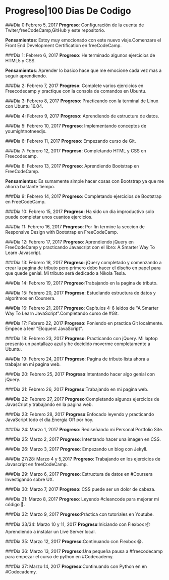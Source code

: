 # Progreso|100 Dias  De Codigo

###Dia 0:Febrero 5, 2017
**Progreso**: Configuración de la cuenta de Twiter,freeCodeCamp,GitHub y este repositorio.
 
 
**Pensamientos**: Estoy muy emocionado con este nuevo viaje.Comenzare el Front End Development Certification en freeCodeCamp.

###Dia 1: Febrero 6, 2017
**Progreso**: He terminado algunos ejercicios de HTML5 y CSS.

**Pensamientos**: Aprender lo basico hace que me emocione cada vez mas a seguir aprendiendo.

###Dia 2: Febrero 7, 2017
**Progreso**: Complete varios ejercicios en Freecodecamp y practique con la consola de comandos en Ubuntu.

###Dia 3: Febrero 8, 2017
**Progreso**: Practicando con la terminal de Linux con Ubuntu 16.04.

###Dia 4: Febrero 9, 2017
**Progreso**: Aprendiendo de estructura de datos.

###Dia 5: Febrero 10, 2017
**Progreso**: Implementando conceptos de youmightnotneedjs.

###Dia 6: Febrero 11, 2017
**Progreso**: Empezando curso de Git.

###Dia 7: Febrero 12, 2017
**Progreso**: Completando HTML y CSS en Freecodecamp.

###Dia 8: Febrero 13, 2017
**Progreso**: Aprendiendo Bootstrap en FreeCodeCamp.

**Pensamientos**: Es sumamente simple hacer cosas con Bootstrap ya que me ahorra bastante tiempo.

###Dia 9: Febrero 14, 2017
**Progreso**: Completando ejercicios de Bootstrap en FreeCodeCamp. 


###Dia 10: Febrero 15, 2017
**Progreso**: Ha sido un dia improductivo solo puede completar unos cuantos ejercicios.

###Dia 11: Febrero 16, 2017
**Progreso**: Por fin termine la seccion de Responsive Design  with Bootstrap en FreeCodeCamp.


###Dia 12: Febrero 17, 2017
**Progreso**: Aprendiendo jQuery en FreeCodeCamp y practicando Javascript con el libro: A Smarter Way To Learn Javascript.


###Dia 13: Febrero 18, 2017
**Progreso**: jQuery completado y comenzando a crear la pagina de tributo pero primero debo hacer el diseño en papel para que quede genial. Mi tributo será dedicado a Nikola Tesla.

###Dia 14: Febrero 19, 2017
**Progreso**:Trabajando en la pagina de tributo.


###Dia 15: Febrero 20, 2017
**Progreso**: Estudiando estructura de datos y algoritmos en Coursera.


###Día 16: Febrero 21, 2017
**Progreso**: Capítulos 4-6 leidos de "A Smarter Way To Learn JavaScript".Completando curso de #Git.


###Día 17: Febrero 22, 2017
**Progreso**: Poniendo en practica Git localmente. Empece a leer "Eloquent JavaScript".


###Dia 18: Febrero 23, 2017
**Progreso**: Practicando con jQuery. Mi laptop presento un pantallazo azul y he decidido moverme completamente a Ubuntu.


###Dia 19: Febrero 24, 2017
**Progreso**: Pagina de tributo lista ahora a trabajar en mi pagina web.


###Dia 20: Febrero 25, 2017
**Progreso**:Intentando hacer algo genial con jQuery.

###Dia 21: Febrero 26, 2017
**Progreso**:Trabajando en mi pagina web.

###Dia 22: Febrero 27, 2017
**Progreso**:Completando algunos ejercicios de JavasCript y trabajando en la pagina web.

###Dia 23: Febrero 28, 2017
**Progreso**:Enfocado leyendo y practicando JavaScript todo el día.Energía Off por hoy.

###Dia 24: Marzo 1, 2017
**Progreso**: Rediseñando mi Personal Portfolio Site.

###Dia 25: Marzo 2, 2017
**Progreso**: Intentando hacer una imagen en CSS.

###Dia 26: Marzo 3, 2017
**Progreso**: Empezando un blog con Jekyll.

###Dia 27/28: Marzo 4 y 5,2017
**Progreso**: Trabajando en los ejercicios de Javascript en freeCodeCamp.

###Dia 29: Marzo 6, 2017
**Progreso**: Estructura de datos en #Coursera Investigando sobre UX.

###Dia 30: Marzo 7, 2017
**Progreso**: CSS puede ser un dolor de cabeza.

###Dia 31: Marzo 8, 2017
**Progreso**: Leyendo #cleancode para mejorar mi código 🍝.


###Dia 32: Marzo 9, 2017
**Progreso**:Práctica con tutoriales en Youtube.

###Dia 33/34: Marzo 10 y 11, 2017
**Progreso**:Iniciando con Flexbox 📦
Aprendiendo a instalar un Live Server local.

###Dia 35: Marzo 12, 2017
**Progreso**:Continuando con Flexbox 😁.

###Dia 36: Marzo 13, 2017
**Progreso**:Una pequeña pausa a #freecodecamp para empezar el curso de python en #Codecademy.

###Dia 37: Marzo 14, 2017
**Progreso**:Continuando con Python en en #Codecademy.





